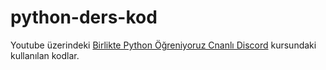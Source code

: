 # python-ders-kod

Youtube üzerindeki [Birlikte Python Öğreniyoruz Cnanlı Discord](https://www.youtube.com/watch?v=tE3P5SIZvWo&list=PLRAlBlQmEwX-GfnTOPq5N1JfGNUpZZvXd) kursundaki kullanılan kodlar.
